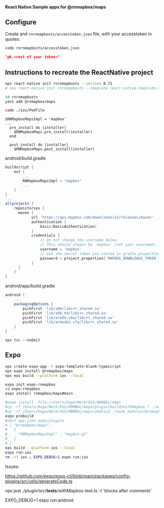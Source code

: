 #### React Native Sample apps for @rnmapbox/maps

## Configure

Create and `rnrnmapboxts/accesstoken.json` file, with your accesstoken in quotes:

```sh
code rnrnmapboxts/accesstoken.json
```

```json
"pk.<rest of your token>"
```



## Instructions to recreate the ReactNative project

```sh
npx react-native init rnrnmapboxts --version 0.71
# npx react-native init rnrnmapboxts --template react-native-template-typescript

cd rnrnmapboxts
yarn add @rnmapbox/maps

code ./ios/Podfile
```

```pod
$RNMapboxMapsImpl = 'mapbox'
...
  pre_install do |installer|
    $RNMapboxMaps.pre_install(installer)
  end

  post_install do |installer|
    $RNMapboxMaps.post_install(installer)

```

android/build.gradle
```gradle
buildscript {
    ext {
        ...
        RNMapboxMapsImpl = "mapbox"
        ...
    }
}
...
allprojects {
    repositories {
      maven {
            url 'https://api.mapbox.com/downloads/v2/releases/maven'
            authentication {
                basic(BasicAuthentication)
            }
            credentials {
                // Do not change the username below.
                // This should always be `mapbox` (not your username).
                username = 'mapbox'
                // Use the secret token you stored in gradle.properties as the password
                password = project.properties['MAPBOX_DOWNLOADS_TOKEN'] ?: ""
            }
      }
    }
}
```

android/app/build.gradle
```gradle
android {
    ...
    packagingOptions {
        pickFirst 'lib/x86/libc++_shared.so'
        pickFirst 'lib/x86_64/libc++_shared.so'
        pickFirst 'lib/arm64-v8a/libc++_shared.so'
        pickFirst 'lib/armeabi-v7a/libc++_shared.so'
    }
}
```

```
npx tsc --noEmit
```

## Expo

```sh
npx create-expo-app -t expo-template-blank-typescript
npx expo install @rnmapbox/maps
npx eas build --platform ios --local

expo init expo-rnmapbox
cd expo-rnmapbox
expo install rnmapbox/maps#main

#expo install  file://Users/boga/Work/OSS/RNMBGL/maps
#cp -rf /Users/boga/Work/OSS/RNMBGL/maps/plugin/build/withMapbox.* ./node_modules/@rnmapbox/maps/plugin/build/
#cp -rf /Users/boga/Work/OSS/RNMBGL/maps/android ./node_modules/@rnmapbox/maps/
expo prebuild
#edit app.json expo/plugins
# [ "@rnmapbox/maps",
#   {
#     "RNMapboxMapsImpl" : "mapbox-gl"
#   }
# ]
eas build --platform ios --local
expo run:ios
rm -rf ios ; EXPO_DEBUG=1 expo run:ios
```

Issues:

https://github.com/expo/expo-cli/blob/main/packages/config-plugins/src/utils/generateCode.ts

npx jest ./plugin/src/__tests__/withMapbox-test.ts -t 'blocks after comments'


EXPO_DEBUG=1 expo run:android



